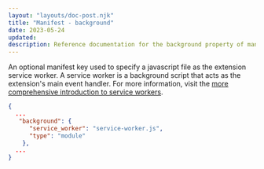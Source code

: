 ```yaml
---
layout: "layouts/doc-post.njk"
title: "Manifest - background"
date: 2023-05-24
updated: 
description: Reference documentation for the background property of manifest.json.
---
```


An optional manifest key used to specify a javascript file as the extension service worker. A service worker is a background script that acts as the extension's main event handler. For more information, visit the [more comprehensive introduction to service workers](docs/extensions/mv3/service_workers/#manifest).

```json
{
  ...
   "background": {
      "service_worker": "service-worker.js",
      "type": "module"
    },
  ...
}
```
